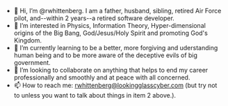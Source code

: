 - 👋 Hi, I’m @rwhittenberg. I am a father, husband, sibling, retired Air Force pilot, and--within 2 years--a retired software developer.
- 👀 I’m interested in Physics, Information Theory, Hyper-dimensional origins of the Big Bang, God/Jesus/Holy Spirit and promoting God's Kingdom.
- 🌱 I’m currently learning to be a better, more forgiving and uderstanding human being and to be more aware of the deceptive evils of big government.
- 💞️ I’m looking to collaborate on anything that helps to end my career professionally and smoothly and at peace with all concerned.
- 📫 How to reach me: rwhittenberg@lookingglasscyber.com (but try not to unless you want to talk about things in item 2 above.).

<!---
rwhittenberg/rwhittenberg is a ✨ special ✨ repository because its `README.md` (this file) appears on your GitHub profile.
You can click the Preview link to take a look at your changes.
--->

